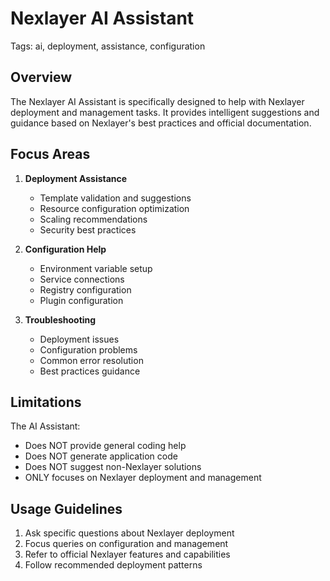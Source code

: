 # Nexlayer AI Assistant

Tags: ai, deployment, assistance, configuration

## Overview

The Nexlayer AI Assistant is specifically designed to help with Nexlayer deployment and management tasks. It provides intelligent suggestions and guidance based on Nexlayer's best practices and official documentation.

## Focus Areas

1. **Deployment Assistance**
   - Template validation and suggestions
   - Resource configuration optimization
   - Scaling recommendations
   - Security best practices

2. **Configuration Help**
   - Environment variable setup
   - Service connections
   - Registry configuration
   - Plugin configuration

3. **Troubleshooting**
   - Deployment issues
   - Configuration problems
   - Common error resolution
   - Best practices guidance

## Limitations

The AI Assistant:
- Does NOT provide general coding help
- Does NOT generate application code
- Does NOT suggest non-Nexlayer solutions
- ONLY focuses on Nexlayer deployment and management

## Usage Guidelines

1. Ask specific questions about Nexlayer deployment
2. Focus queries on configuration and management
3. Refer to official Nexlayer features and capabilities
4. Follow recommended deployment patterns
